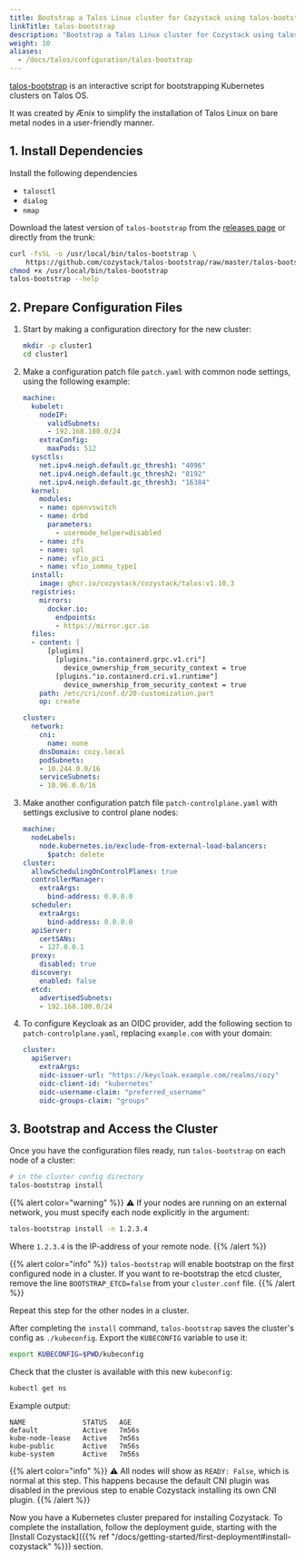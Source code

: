 ```yaml
---
title: Bootstrap a Talos Linux cluster for Cozystack using talos-bootstrap
linkTitle: talos-bootstrap
description: "Bootstrap a Talos Linux cluster for Cozystack using talos-bootstrap"
weight: 10
aliases:
  - /docs/talos/configuration/talos-bootstrap
---
```


[talos-bootstrap](https://github.com/cozystack/talos-bootstrap/) is an interactive script for bootstrapping Kubernetes clusters on Talos OS.

It was created by Ænix to simplify the installation of Talos Linux on bare metal nodes in a user-friendly manner.

## 1. Install Dependencies

Install the following dependencies

- `talosctl`
- `dialog`
- `nmap`

Download the latest version of `talos-bootstrap` from the [releases page](https://github.com/cozystack/talos-bootstrap/releases) or directly from the trunk:

```bash
curl -fsSL -o /usr/local/bin/talos-bootstrap \
    https://github.com/cozystack/talos-bootstrap/raw/master/talos-bootstrap
chmod +x /usr/local/bin/talos-bootstrap
talos-bootstrap --help
```

## 2. Prepare Configuration Files

1.  Start by making a configuration directory for the new cluster:

    ```bash
    mkdir -p cluster1
    cd cluster1
    ```

1.  Make a configuration patch file `patch.yaml` with common node settings, using the following example:

    ```yaml
    machine:
      kubelet:
        nodeIP:
          validSubnets:
          - 192.168.100.0/24
        extraConfig:
          maxPods: 512
      sysctls:
        net.ipv4.neigh.default.gc_thresh1: "4096"
        net.ipv4.neigh.default.gc_thresh2: "8192"
        net.ipv4.neigh.default.gc_thresh3: "16384"
      kernel:
        modules:
        - name: openvswitch
        - name: drbd
          parameters:
            - usermode_helper=disabled
        - name: zfs
        - name: spl
        - name: vfio_pci
        - name: vfio_iommu_type1
      install:
        image: ghcr.io/cozystack/cozystack/talos:v1.10.3
      registries:
        mirrors:
          docker.io:
            endpoints:
            - https://mirror.gcr.io
      files:
      - content: |
          [plugins]
            [plugins."io.containerd.grpc.v1.cri"]
              device_ownership_from_security_context = true
            [plugins."io.containerd.cri.v1.runtime"]
              device_ownership_from_security_context = true
        path: /etc/cri/conf.d/20-customization.part
        op: create

    cluster:
      network:
        cni:
          name: none
        dnsDomain: cozy.local
        podSubnets:
        - 10.244.0.0/16
        serviceSubnets:
        - 10.96.0.0/16
    ```

1.  Make another configuration patch file `patch-controlplane.yaml` with settings exclusive to control plane nodes:

    ```yaml
    machine:
      nodeLabels:
        node.kubernetes.io/exclude-from-external-load-balancers:
          $patch: delete
    cluster:
      allowSchedulingOnControlPlanes: true
      controllerManager:
        extraArgs:
          bind-address: 0.0.0.0
      scheduler:
        extraArgs:
          bind-address: 0.0.0.0
      apiServer:
        certSANs:
        - 127.0.0.1
      proxy:
        disabled: true
      discovery:
        enabled: false
      etcd:
        advertisedSubnets:
        - 192.168.100.0/24
    ```

1.  To configure Keycloak as an OIDC provider, add the following section to `patch-controlplane.yaml`, replacing `example.com` with your domain:

    ```yaml
    cluster:
      apiServer:
        extraArgs:
        oidc-issuer-url: "https://keycloak.example.com/realms/cozy"
        oidc-client-id: "kubernetes"
        oidc-username-claim: "preferred_username"
        oidc-groups-claim: "groups"
    ```

## 3. Bootstrap and Access the Cluster

Once you have the configuration files ready, run `talos-bootstrap` on each node of a cluster:

```bash
# in the cluster config directory
talos-bootstrap install
```

{{% alert color="warning" %}}
:warning: If your nodes are running on an external network, you must specify each node explicitly in the argument:
```bash
talos-bootstrap install -n 1.2.3.4
```

Where `1.2.3.4` is the IP-address of your remote node.
{{% /alert %}}

{{% alert color="info" %}}
`talos-bootstrap` will enable bootstrap on the first configured node in a cluster.
If you want to re-bootstrap the etcd cluster, remove the line `BOOTSTRAP_ETCD=false` from your `cluster.conf` file.
{{% /alert %}}

Repeat this step for the other nodes in a cluster.

After completing the `install` command, `talos-bootstrap` saves the cluster's config as `./kubeconfig`.
Export the `KUBECONFIG` variable to use it:

```bash
export KUBECONFIG=$PWD/kubeconfig
```

Check that the cluster is available with this new `kubeconfig`:

```bash
kubectl get ns
```

Example output:

```console
NAME              STATUS   AGE
default           Active   7m56s
kube-node-lease   Active   7m56s
kube-public       Active   7m56s
kube-system       Active   7m56s
```

{{% alert color="info" %}}
:warning: All nodes will show as `READY: False`, which is normal at this step.
This happens because the default CNI plugin was disabled in the previous step to enable Cozystack installing its own CNI plugin.
{{% /alert %}}

Now you have a Kubernetes cluster prepared for installing Cozystack.
To complete the installation, follow the deployment guide, starting with the
[Install Cozystack]({{% ref "/docs/getting-started/first-deployment#install-cozystack" %}}) section.
